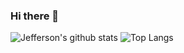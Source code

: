 ### Hi there 👋

<!--
**jc-costa/jc-costa** is a ✨ _special_ ✨ repository because its `README.md` (this file) appears on your GitHub profile.

Here are some ideas to get you started:

- 🔭 I’m currently working on ...
- 🌱 I’m currently learning ...
- 👯 I’m looking to collaborate on ...
- 🤔 I’m looking for help with ...
- 💬 Ask me about ...
- 📫 How to reach me: ...
- 😄 Pronouns: ...
- ⚡ Fun fact: ...
-->

![Jefferson's github stats](https://github-readme-stats.vercel.app/api?username=jc-costa) ![Top Langs](https://github-readme-stats.vercel.app/api/top-langs/?username=jc-costa&layout=compact)
